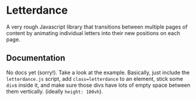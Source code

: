 # Letterdance

A very rough Javascript library that transitions between multiple pages of content by animating individual letters into their new positions on each page.

## Documentation

No docs yet (sorry!). Take a look at the example. Basically, just include the `letterdance.js` script, add `class=letterdance` to an element, stick some `div`s inside it, and make sure those divs have lots of empty space between them vertically. (ideally `height: 100vh`).
